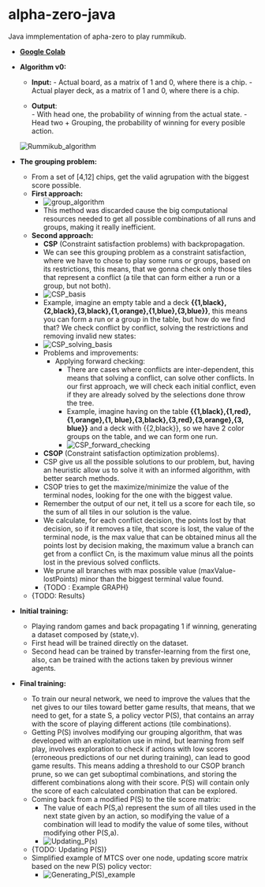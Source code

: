 # alpha-zero-java
Java immplementation of apha-zero to play rummikub.

 - [**Google Colab**](https://colab.research.google.com/drive/1uaCN-p7BUJ9gNmrxUrwxkhLZhgKvA4kH?usp=sharing)

 - **Algorithm v0:**
	 - **Input:** 
			 - Actual board, as a matrix of 1 and 0, where there is a chip.
			 - Actual player deck, as a matrix of 1 and 0, where there is a chip.

	   			
	 - **Output**: 	
			 - With head one, the probability of winning from the actual
	   state. 
			 - Head two + Grouping, the probability of winning for every posible action.

	![Rummikub_algorithm](doc_images/Rummikub_algorithm.drawio-2.png)

 - **The grouping problem:**
	 - From a set of [4,12] chips, get the valid agrupation with the biggest score possible.
	 - **First approach:**
	 	- ![group_algorithm](doc_images/group_algorithm.png)
		- This method was discarded cause the big computational resources needed to get all possible combinations of all runs and groups, making it really inefficient.
	 - **Second approach:**
		 - **CSP** (Constraint satisfaction problems) with backpropagation.
		 - We can see this grouping problem as a constraint satisfaction, where we have to chose to play some runs or groups, based on its restrictions, this means, that we gonna check only those tiles that represent a conflict (a tile that can form either a run or a group, but not both).
		 - ![CSP_basis](doc_images/CSP_basis.png)
		 - Example, imagine an empty table and a deck **{{1,black},{2,black},{3,black},{1,orange},{1,blue},{3,blue}}**, this means you can form a run or a group in the table, but how do we find that? We check conflict by conflict, solving the restrictions and removing invalid new states:
		 - ![CSP_solving_basis](doc_images/CSP_solving_basis.png)
		 - Problems and improvements:
			 - Applying forward checking:
				 - There are cases where conflicts are inter-dependent, this means that solving a conflict, can solve other conflicts. In our first approach, we will check each initial conflict, even if they are already solved by the selections done throw the tree.
				 - Example, imagine having on the table **{{1,black},{1,red},{1,orange},{1, blue},{3,black},{3,red},{3,orange},{3, blue}}** and a deck with {{2,black}}, so we have 2 color groups on the table, and we can form one run.
				 - ![CSP_forward_checking](doc_images/CSP_forward_checking.png)
		 - **CSOP** (Constraint satisfaction optimization problems).
		 - CSP give us all the possible solutions to our problem, but, having an heuristic allow us to solve it with an informed algorithm, with better search methods.  
		-   CSOP tries to get the maximize/minimize the value of the terminal nodes, looking for the one with the biggest value.
		-   Remember the output of our net, it tell us a score for each tile, so the sum of all tiles in our solution is the value.
		-   We calculate, for each conflict decision, the points lost by that decision, so if it removes a tile, that score is lost, the value of the terminal node, is the max value that can be obtained minus all the points lost by decision making, the maximum value a branch can get from a conflict Cn, is the maximum value minus all the points lost in the previous solved conflicts.
		-   We prune all branches with max possible value (maxValue-lostPoints) minor than the biggest terminal value found.
		-   {TODO : Example GRAPH}
	- {TODO: Results}

- **Initial training:**
	 - Playing random games and back propagating 1 if
   winning, generating a dataset composed by (state,v).
	 - First head will be trained directly on the    dataset.
	 - Second head can be trained by transfer-learning from the    first
	   one, also, can be trained with the actions taken by previous winner
	   agents.
- **Final training:**
	-   To train our neural network, we need to improve the values that the net gives to our tiles toward better game results, that means, that we need to get, for a state S, a policy vector P(S), that contains an array with the score of playing different actions (tile combinations).
	-   Getting P(S) involves modifying our grouping algorithm, that was developed with an exploitation use in mind, but learning from self play, involves exploration to check if actions with low scores (erroneous predictions of our net during training), can lead to good game results. This means adding a threshold to our CSOP branch prune, so we can get suboptimal combinations, and storing the different combinations along with their score. P(S) will contain only the score of each calculated combination that can be explored.
	-   Coming back from a modified P(S) to the tile score matrix:
		- The value of each P(S,a) represent the sum of all tiles used in the next state given by an action, so modifying the value of a combination will lead to modify the value of some tiles, without modifying other P(S,a).
		- ![Updating_P(s)](doc_images/Updating_P(s).png)
	- {TODO: Updating P(S)}
	- Simplified example of MTCS over one node, updating score matrix based on the new P(S) policy vector:
		- ![Generating_P(S)_example](doc_images/Generating_P(S)_example.png)
